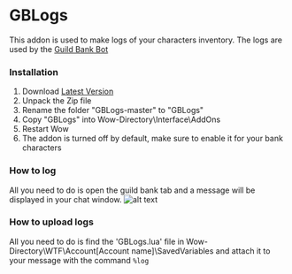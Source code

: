 # GBLogs
This addon is used to make logs of your characters inventory. The logs are used by the [Guild Bank Bot](https://top.gg/bot/782103493598117930)
### Installation
1. Download [Latest Version](https://github.com/AveDominiInferni/GBLogs/archive/refs/heads/master.zip)
2. Unpack the Zip file
3. Rename the folder "GBLogs-master" to "GBLogs"
4. Copy "GBLogs" into Wow-Directory\Interface\AddOns
5. Restart Wow
6. The addon is turned off by default, make sure to enable it for your bank characters
### How to log
All you need to do is open the guild bank tab and a message will be displayed in your chat window.
![alt text](https://i.postimg.cc/dVQPq5Jx/logged.png)
### How to upload logs
All you need to do is find the 'GBLogs.lua' file in Wow-Directory\WTF\Account\[Account name]\SavedVariables and attach it to your message with the command ```%log```
